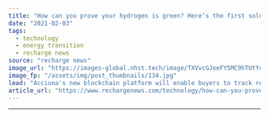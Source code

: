 ```yaml
---
title: "How can you prove your hydrogen is green? Here’s the first solution to guarantee its origin"
date: "2021-02-03"
tags: 
  - technology
  - energy transition
  - recharge news
source: "recharge news"
image_url: "https://images-global.nhst.tech/image/TXVvcGJoeFY5MC9hTUtYcGdJSnVLakM4WTBIa2xUYldnSmg4QmN0Z3VGRT0=/nhst/binary/ddde9c1baaef07016bda1d3f2f57ed8f"
image_fp: "/assets/img/post_thumbnails/134.jpg"
lead: "Acciona's new blockchain platform will enable buyers to track renewable H2 shipments from production to delivery"
article_url: "https://www.rechargenews.com/technology/how-can-you-prove-your-hydrogen-is-green-here-s-the-first-solution-to-guarantee-its-origin/2-1-956564"
---
```


---
